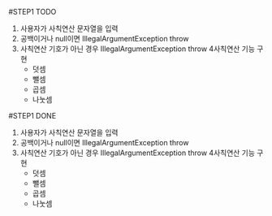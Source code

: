 #STEP1 TODO
1. 사용자가 사칙연산 문자열을 입력
2. 공백이거나 null이면 IllegalArgumentException throw
3. 사칙연산 기호가 아닌 경우 IllegalArgumentException throw
4사칙연산 기능 구현
    - 덧셈
    - 뺄셈
    - 곱셈
    - 나눗셈

#STEP1 DONE
1. 사용자가 사칙연산 문자열을 입력
2. 공백이거나 null이면 IllegalArgumentException throw
3. 사칙연산 기호가 아닌 경우 IllegalArgumentException throw
   4사칙연산 기능 구현
   - 덧셈
   - 뺄셈
   - 곱셈
   - 나눗셈